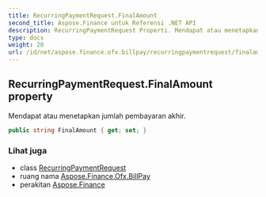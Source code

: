 ```yaml
---
title: RecurringPaymentRequest.FinalAmount
second_title: Aspose.Finance untuk Referensi .NET API
description: RecurringPaymentRequest Properti. Mendapat atau menetapkan jumlah pembayaran akhir.
type: docs
weight: 20
url: /id/net/aspose.finance.ofx.billpay/recurringpaymentrequest/finalamount/
---
```

## RecurringPaymentRequest.FinalAmount property

Mendapat atau menetapkan jumlah pembayaran akhir.

```csharp
public string FinalAmount { get; set; }
```

### Lihat juga

* class [RecurringPaymentRequest](../)
* ruang nama [Aspose.Finance.Ofx.BillPay](../../recurringpaymentrequest/)
* perakitan [Aspose.Finance](../../../)


